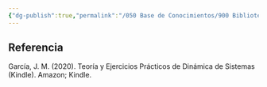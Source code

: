 ```yaml
---
{"dg-publish":true,"permalink":"/050 Base de Conocimientos/900 Biblioteca/Zk Lit (García, 2020) Teoría y Ejercicios Prácticos de Dinámica de Sistemas/","tags":["digitalGarden"]}
---
```


## Referencia
García, J. M. (2020). Teoría y Ejercicios Prácticos de Dinámica de Sistemas (Kindle). Amazon; Kindle.

